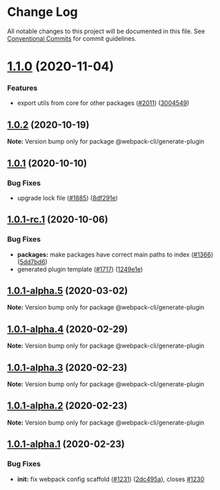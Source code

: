 # Change Log

All notable changes to this project will be documented in this file.
See [Conventional Commits](https://conventionalcommits.org) for commit guidelines.

# [1.1.0](https://github.com/webpack/webpack-cli/compare/@webpack-cli/generate-plugin@1.0.2...@webpack-cli/generate-plugin@1.1.0) (2020-11-04)

### Features

-   export utils from core for other packages ([#2011](https://github.com/webpack/webpack-cli/issues/2011)) ([3004549](https://github.com/webpack/webpack-cli/commit/3004549c06b3fe00708d8e1eecf42419e0f72f66))

## [1.0.2](https://github.com/webpack/webpack-cli/compare/@webpack-cli/generate-plugin@1.0.1...@webpack-cli/generate-plugin@1.0.2) (2020-10-19)

**Note:** Version bump only for package @webpack-cli/generate-plugin

## [1.0.1](https://github.com/webpack/webpack-cli/compare/@webpack-cli/generate-plugin@1.0.1-rc.1...@webpack-cli/generate-plugin@1.0.1) (2020-10-10)

### Bug Fixes

-   upgrade lock file ([#1885](https://github.com/webpack/webpack-cli/issues/1885)) ([8df291e](https://github.com/webpack/webpack-cli/commit/8df291eef0fad7c91d912b158b3c2915cddfacd1))

## [1.0.1-rc.1](https://github.com/webpack/webpack-cli/compare/@webpack-cli/generate-plugin@1.0.1-alpha.5...@webpack-cli/generate-plugin@1.0.1-rc.1) (2020-10-06)

### Bug Fixes

-   **packages:** make packages have correct main paths to index ([#1366](https://github.com/webpack/webpack-cli/issues/1366)) ([5dd7bd6](https://github.com/webpack/webpack-cli/commit/5dd7bd62046568481996e48328b15a335557f8ae))
-   generated plugin template ([#1717](https://github.com/webpack/webpack-cli/issues/1717)) ([1249e1e](https://github.com/webpack/webpack-cli/commit/1249e1e2c10ad2e2c1832fa1f2ac6f4b12dabd6c))

## [1.0.1-alpha.5](https://github.com/ematipico/webpack-cli/compare/@webpack-cli/generate-plugin@1.0.1-alpha.4...@webpack-cli/generate-plugin@1.0.1-alpha.5) (2020-03-02)

**Note:** Version bump only for package @webpack-cli/generate-plugin

## [1.0.1-alpha.4](https://github.com/ematipico/webpack-cli/compare/@webpack-cli/generate-plugin@1.0.1-alpha.3...@webpack-cli/generate-plugin@1.0.1-alpha.4) (2020-02-29)

**Note:** Version bump only for package @webpack-cli/generate-plugin

## [1.0.1-alpha.3](https://github.com/ematipico/webpack-cli/compare/@webpack-cli/generate-plugin@1.0.1-alpha.2...@webpack-cli/generate-plugin@1.0.1-alpha.3) (2020-02-23)

**Note:** Version bump only for package @webpack-cli/generate-plugin

## [1.0.1-alpha.2](https://github.com/webpack/webpack-cli/compare/@webpack-cli/generate-plugin@1.0.1-alpha.1...@webpack-cli/generate-plugin@1.0.1-alpha.2) (2020-02-23)

**Note:** Version bump only for package @webpack-cli/generate-plugin

## [1.0.1-alpha.1](https://github.com/webpack/webpack-cli/compare/@webpack-cli/generate-plugin@1.0.1-alpha.0...@webpack-cli/generate-plugin@1.0.1-alpha.1) (2020-02-23)

### Bug Fixes

-   **init:** fix webpack config scaffold ([#1231](https://github.com/webpack/webpack-cli/issues/1231)) ([2dc495a](https://github.com/webpack/webpack-cli/commit/2dc495a8d050d28478c6c2533d7839e9ff78d76c)), closes [#1230](https://github.com/webpack/webpack-cli/issues/1230)
